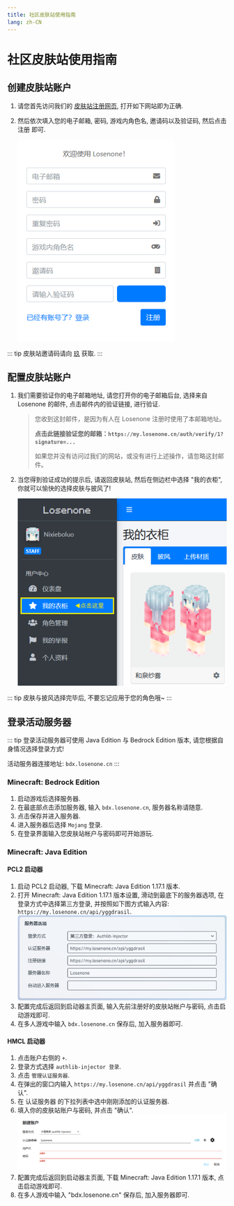 ```yaml
---
title: 社区皮肤站使用指南
lang: zh-CN
---
```


# 社区皮肤站使用指南

## 创建皮肤站账户

1. 请您首先访问我们的 [皮肤站注册网页](https://my.losenone.cn/auth/register), 打开如下网站即为正确.
2. 然后依次填入您的电子邮箱, 密码, 游戏内角色名, 邀请码以及验证码, 然后点击 注册 即可.

    ![注册示例](./temp_skin_event_assets/register.png)

::: tip
皮肤站邀请码请向 [玖](http://wpa.qq.com/msgrd?v=3&uin=2703877119&site=qq&menu=yes) 获取.
:::

## 配置皮肤站账户

1. 我们需要验证你的电子邮箱地址, 请您打开你的电子邮箱后台, 选择来自 Losenone 的邮件, 点击邮件内的验证链接, 进行验证.
    > 您收到这封邮件，是因为有人在 Losenone 注册时使用了本邮箱地址。
    >
    > **点击此链接验证您的邮箱：`https://my.losenone.cn/auth/verify/1?signature=...`**
    >
    > 如果您并没有访问过我们的网站，或没有进行上述操作，请忽略这封邮件。

2. 当您得到验证成功的提示后, 请返回皮肤站, 然后在侧边栏中选择 "我的衣柜", 你就可以愉快的选择皮肤与披风了!

    ![衣柜示例](temp_skin_event_assets/closet.png)

::: tip
皮肤与披风选择完毕后, 不要忘记应用于您的角色哦~
:::

## 登录活动服务器

::: tip
登录活动服务器可使用 Java Edition 与 Bedrock Edition 版本, 请您根据自身情况选择登录方式!

活动服务器连接地址: `bdx.losenone.cn`
:::

### Minecraft: Bedrock Edition

1. 启动游戏后选择服务器.
2. 在最底部点击添加服务器, 输入 `bdx.losenone.cn`, 服务器名称请随意.
3. 点击保存并进入服务器.
4. 进入服务器后选择 `Mojang` 登录.
5. 在登录界面输入您皮肤站帐户与密码即可开始游玩.

### Minecraft: Java Edition

#### PCL2 启动器

1. 启动 PCL2 启动器, 下载 Minecraft: Java Edition 1.17.1 版本.
2. 打开 Minecraft: Java Edition 1.17.1 版本设置, 滑动到最底下的服务器选项, 在登录方式中选择第三方登录, 并按照如下图方式输入内容: `https://my.losenone.cn/api/yggdrasil`.
    ![PCL2 配置示例](temp_skin_event_assets/pcl_conf.png)
3. 配置完成后返回到启动器主页面, 输入先前注册好的皮肤站帐户与密码, 点击启动游戏即可.
4. 在多人游戏中输入 `bdx.losenone.cn` 保存后, 加入服务器即可.

#### HMCL 启动器

1. 点击账户右侧的 `+`.
2. 登录方式选择 `authlib-injector 登录`.
3. 点击 `管理认证服务器`.
4. 在弹出的窗口内输入 `https://my.losenone.cn/api/yggdrasil` 并点击 "确认".
5. 在 认证服务器 的下拉列表中选中刚刚添加的认证服务器.
6. 填入你的皮肤站账户与密码, 并点击 "确认".
    ![HMCL 配置示例](temp_skin_event_assets/hmcl_conf.png)
7. 配置完成后返回到启动器主页面, 下载 Minecraft: Java Edition 1.17.1 版本, 点击启动游戏即可.
8. 在多人游戏中输入 "bdx.losenone.cn" 保存后, 加入服务器即可.
